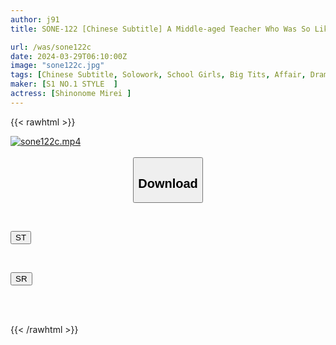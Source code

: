 ```yaml
---
author: j91
title: SONE-122 [Chinese Subtitle] A Middle-aged Teacher Who Was So Liked By An Innocent Female Student That He Lost His Sense Of Reason, Pretended To Be A Parent And Child And Slept At A Hot Spring Inn, Sucking On Her Whitening Breasts All Night Long. Mirei Uno

url: /was/sone122c
date: 2024-03-29T06:10:00Z
image: "sone122c.jpg"
tags: [Chinese Subtitle, Solowork, School Girls, Big Tits, Affair, Drama, Hot Spring	]
maker: [S1 NO.1 STYLE  ]
actress: [Shinonome Mirei ]
---
```



{{< rawhtml >}}

<div class="video" data-videoid="wyQjPXBYzYCoZA">
    <a href="javascript:;">
        <img src="/was/sone122c/sone122c.jpg" width="WIDTH" height="HEIGHT" alt="sone122c.mp4" loading="lazy">
    </a>
</div>

<script type="text/javascript" src="https://j91.asia/asset/on-demand-st.js"></script>

<br>
  <link rel="stylesheet" href="https://j91.asia/asset/bs5.css">
  
  <center>
  <button class="btn btn-primary" type="button" data-bs-toggle="collapse" data-bs-target=".multi-collapse" aria-expanded="false" aria-controls="multiCollapseExample1 multiCollapseExample2"><h2>Download</h2></button></center>
</p>
<div class="row">
  <div class="col">
    <div class="collapse multi-collapse" id="multiCollapseExample1">
      <div class="card card-body">
	      	      <br>
<div class="buttons">  
<p><a href="https://streamtape.to/v/wyQjPXBYzYCoZA" target="_blank"><button class="btn-hover color-3"><i class="fa fa-download"></i> ST</button></a></p></div>
    </div>
  </div>
</div>
  <div class="col">
    <div class="collapse multi-collapse" id="multiCollapseExample2">
      <div class="card card-body">
	      <br>
<div class="buttons">
<p><a href="https://rubystm.com/99bj1mgu8ht9" target="_blank"><button class="btn-hover color-9"><i class="fa fa-download"></i> SR</button></a></p></div>
<br><br>
      </div>
    </div>
  </div>
</div>

{{< /rawhtml >}}
